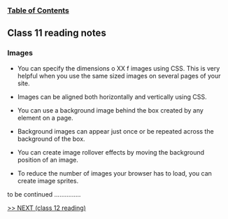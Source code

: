 
### [Table of Contents](https://wondwosentsige.github.io/code-201-reading-notes/Home)

## Class 11 reading notes

### Images

- You can specify the dimensions o XX f images using CSS. This is very helpful when you use the same sized images on several pages of your site.

- Images can be aligned both horizontally and vertically using CSS.

- You can use a background image behind the box created by any element on a page.

- Background images can appear just once or be repeated across the background of the box.

- You can create image rollover effects by moving the background position of an image.

- To reduce the number of images your browser has to load, you can create image sprites.

to be continued ...............


























[>> NEXT (class 12 reading)](https://wondwosentsige.github.io/code-201-reading-notes/class-12)


